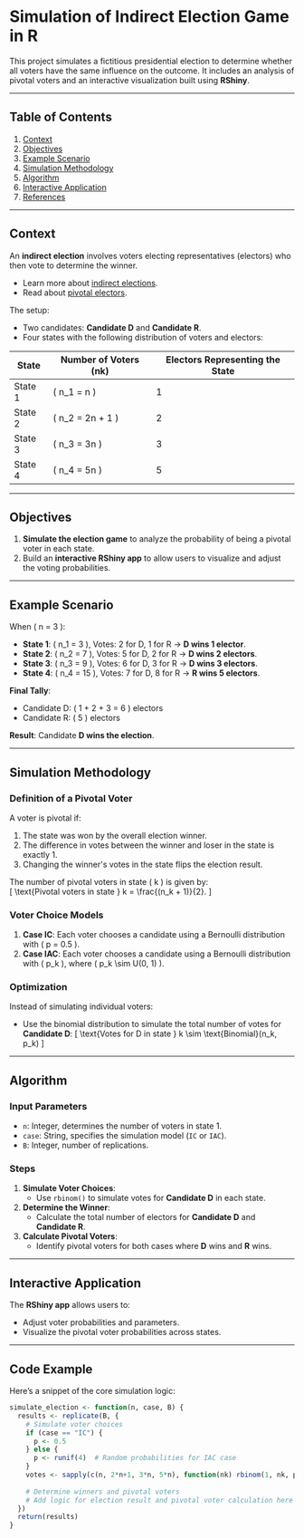 # Simulation of Indirect Election Game in R

This project simulates a fictitious presidential election to determine whether all voters have the same influence on the outcome. It includes an analysis of pivotal voters and an interactive visualization built using **RShiny**.

---

## Table of Contents
1. [Context](#context)
2. [Objectives](#objectives)
3. [Example Scenario](#example-scenario)
4. [Simulation Methodology](#simulation-methodology)
5. [Algorithm](#algorithm)
6. [Interactive Application](#interactive-application)
7. [References](#references)

---

## Context

An **indirect election** involves voters electing representatives (electors) who then vote to determine the winner.  
- Learn more about [indirect elections](https://en.wikipedia.org/wiki/Indirect_election).  
- Read about [pivotal electors](https://www.sciencedirect.com/science/article/pii/S0261379413000309).

The setup:
- Two candidates: **Candidate D** and **Candidate R**.
- Four states with the following distribution of voters and electors:

| **State** | **Number of Voters (nk)** | **Electors Representing the State** |
|-----------|---------------------------|-------------------------------------|
| State 1   | \( n_1 = n \)             | 1                                   |
| State 2   | \( n_2 = 2n + 1 \)        | 2                                   |
| State 3   | \( n_3 = 3n \)            | 3                                   |
| State 4   | \( n_4 = 5n \)            | 5                                   |

---

## Objectives

1. **Simulate the election game** to analyze the probability of being a pivotal voter in each state.
2. Build an **interactive RShiny app** to allow users to visualize and adjust the voting probabilities.

---

## Example Scenario

When \( n = 3 \):
- **State 1**: \( n_1 = 3 \), Votes: 2 for D, 1 for R → **D wins 1 elector**.
- **State 2**: \( n_2 = 7 \), Votes: 5 for D, 2 for R → **D wins 2 electors**.
- **State 3**: \( n_3 = 9 \), Votes: 6 for D, 3 for R → **D wins 3 electors**.
- **State 4**: \( n_4 = 15 \), Votes: 7 for D, 8 for R → **R wins 5 electors**.

**Final Tally**:
- Candidate D: \( 1 + 2 + 3 = 6 \) electors  
- Candidate R: \( 5 \) electors  

**Result**: Candidate **D wins the election**.

---

## Simulation Methodology

### Definition of a Pivotal Voter
A voter is pivotal if:
1. The state was won by the overall election winner.
2. The difference in votes between the winner and loser in the state is exactly 1.
3. Changing the winner's votes in the state flips the election result.

The number of pivotal voters in state \( k \) is given by:  
\[
\text{Pivotal voters in state } k = \frac{(n_k + 1)}{2}.
\]

### Voter Choice Models
1. **Case IC**: Each voter chooses a candidate using a Bernoulli distribution with \( p = 0.5 \).
2. **Case IAC**: Each voter chooses a candidate using a Bernoulli distribution with \( p_k \), where \( p_k \sim U(0, 1) \).

### Optimization
Instead of simulating individual voters:
- Use the binomial distribution to simulate the total number of votes for **Candidate D**:
  \[
  \text{Votes for D in state } k \sim \text{Binomial}(n_k, p_k)
  \]

---

## Algorithm

### Input Parameters
- `n`: Integer, determines the number of voters in state 1.
- `case`: String, specifies the simulation model (`IC` or `IAC`).
- `B`: Integer, number of replications.

### Steps
1. **Simulate Voter Choices**:  
   - Use `rbinom()` to simulate votes for **Candidate D** in each state.
2. **Determine the Winner**:  
   - Calculate the total number of electors for **Candidate D** and **Candidate R**.
3. **Calculate Pivotal Voters**:  
   - Identify pivotal voters for both cases where **D** wins and **R** wins.

---

## Interactive Application

The **RShiny app** allows users to:
- Adjust voter probabilities and parameters.
- Visualize the pivotal voter probabilities across states.

---

## Code Example

Here’s a snippet of the core simulation logic:

```r
simulate_election <- function(n, case, B) {
  results <- replicate(B, {
    # Simulate voter choices
    if (case == "IC") {
      p <- 0.5
    } else {
      p <- runif(4)  # Random probabilities for IAC case
    }
    votes <- sapply(c(n, 2*n+1, 3*n, 5*n), function(nk) rbinom(1, nk, p))
    
    # Determine winners and pivotal voters
    # Add logic for election result and pivotal voter calculation here
  })
  return(results)
}
